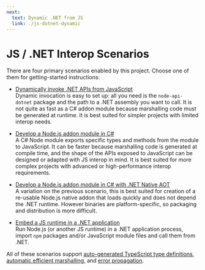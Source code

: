 ```yaml
---
next:
  text: Dynamic .NET from JS
  link: ./js-dotnet-dynamic
---
```


# JS / .NET Interop Scenarios

There are four primary scenarios enabled by this project. Choose one of them for getting-started
instructions:

 - [Dynamically invoke .NET APIs from JavaScript](./js-dotnet-dynamic)<br/>
   Dynamic invocation is easy to set up: all you need is the `node-api-dotnet` package and the
   path to a .NET assembly you want to call. It is not quite as fast as a C# addon module because
   marshalling code must be generated at runtime. It is best suited for simpler projects with
   limited interop needs.

 - [Develop a Node.js addon module in C#](./js-dotnet-module)<br/>
   A C# Node module exports specific types and methods from the module to JavaScript. It can be
   faster because marshalling code is generated at compile time, and the shape of the APIs
   exposed to JavaScript can be designed or adapted with JS interop in mind. It is best suited
   for more complex projects with advanced or high-performance interop requirements.

 - [Develop a Node.js addon module in C# with .NET Native AOT](./js-aot-module)<br/>
   A variation on the previous scenario, this is best suited for creation of a re-usable Node.js
   native addon that loads quickly and does not depend the .NET runtime. However binaries are
   platform-specific, so packaging and distribution is more difficult.

 - [Embed a JS runtime in a .NET application](./dotnet-js)<br/>
   Run Node.js (or another JS runtime) in a .NET application process, import `npm` packages
   and/or JavaScript module files and call them from .NET.

All of these scenarios support
[auto-generated TypeScript type definitions](../features/type-definitions),
[automatic efficient marshalling](../features/automatic-marshalling),
and [error propagation](../marshalling/exceptions).
